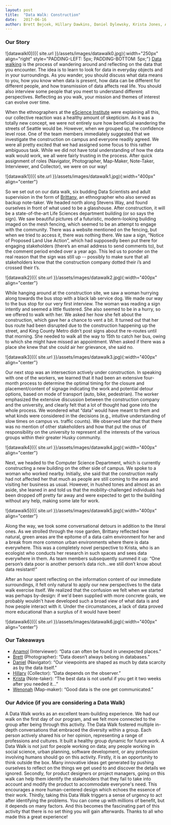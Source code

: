 ```yaml
---
layout: post
title:  "Data Walk: Construction"
date:   2017-06-16
author: Brett Bejcek, Hillary Dawkins, Daniel Dylewsky, Krista Jones, Anamol Pundle, Wenhao Zhang
---
```

### Our Story
![datawalkl0]({{ site.url }}/assets/images/datawalk0.jpg){:width="250px" align="right" style="PADDING-LEFT: 5px; PADDING-BOTTOM: 5px;"}
[Data walking](http://datawalking.com/) is the process of wandering around and reflecting on the data that you encounter. The idea is to learn to look for data in everyday objects and in your surroundings. As you wander, you should discuss what data means to you, how you know when data is present, how data can be different for different people, and how transmission of data affects real life. You should also interview some people that you meet to understand different perspectives. Reflecting as you walk, your mission and themes of interest can evolve over time.  

When the ethnographers at the [eScience Institute](http://escience.washington.edu/) were explaining all this, our collective reaction was a healthy amount of skepticism. As it was a totally new concept, we were not entirely sure how beneficial wandering the streets of Seattle would be. However, when we grouped up, the confidence level rose. One of the team members immediately suggested that we investigate the construction on campus and everyone readily agreed. We were all pretty excited that we had assigned some focus to this rather ambiguous task. While we did not have total understanding of how the data walk would work, we all were fairly trusting in the process. After quick assignment of roles (Navigator, Photographer, Map-Maker, Note-Taker, Interviewer, and Collector), we were on our way!

![datawalk1]({{ site.url }}/assets/images/datawalk1.jpg){:width="400px" align="center"}

So we set out on our data walk, six budding Data Scientists and adult supervision in the form of [Brittany](http://escience.washington.edu/people/brittany-fiore-gartland/), an ethnographer who also served as backup note-taker. We headed north along Stevens Way, and found ourselves in front of what used to be a glasshouse. After construction, it will be a state-of-the-art Life Sciences department building (or so says the sign). We saw beautiful pictures of a futuristic, modern-looking building imaged on the mesh fencing, which seemed to be an attempt to engage with the community. There was a website mentioned on the fencing, but when we tried to access it, there was nothing there. We saw a sign, “Notice of Proposed Land Use Action”, which had supposedly been put there for engaging stakeholders (there’s an email address to send comments to), but the comment period ended over a year ago. This led us to ponder on the real reason that the sign was still up -- possibly to make sure that all stakeholders know that the construction company dotted their i’s and crossed their t’s.

![datawalk2]({{ site.url }}/assets/images/datawalk2.jpg){:width="400px" align="center"}

While hanging around at the construction site, we saw a woman hurrying along towards the bus stop with a black lab service dog. We made our way to the bus stop for our very first interview. The woman was reading a sign intently and seemed a little flustered. She also seemed to be in a hurry, so we offered to walk with her.  We asked her how she felt about the construction, which gave her a chance to vent a bit. It turned out that her bus route had been disrupted due to the construction happening up the street, and King County Metro didn’t post signs about the re-routes until that morning. She needed to walk all the way to 15th to catch her bus, owing to which she might have missed an appointment. When asked if there was a place she knew that she could air her grievance, she said no.

![datawalk3]({{ site.url }}/assets/images/datawalk3.jpg){:width="400px" align="center"}

Our next stop was an intersection actively under construction. In speaking with one of the workers, we learned that it had been an extensive four-month process to determine the optimal timing for the closure and placement/content of signage indicating the work and potential detour options, based on mode of transport (auto, bike, pedestrian). The worker emphasized the extensive discussion between the construction company and the university, and clearly felt that a lot of thought had gone into the whole process. We wondered what “data” would have meant to them and what kinds were considered in the decisions (e.g., intuitive understanding of slow times on campus vs. traffic counts). We observed later that that there was no mention of other stakeholders and how that put the onus of responsibility on the university to represent all the interests of the various groups within their greater Husky community.

![datawalk4]({{ site.url }}/assets/images/datawalk4.jpg){:width="400px" align="center"}

Next, we headed to the Computer Science Department, which is currently constructing a new building on the other side of campus. We spoke to a woman who worked nearby. Initially, she said that the construction really had not affected her that much as people are still coming to the area and visiting her business as usual. However, in hushed tones and almost as an aside, she leaned in and told us that the mobility-challenged individuals had been dropped off pretty far away and were expected to get to the building without any help, making some late for work.

![datawalk5]({{ site.url }}/assets/images/datawalk5.jpg){:width="400px" align="center"}

Along the way, we took some conversational detours in addition to the literal ones. As we strolled through the rose garden, Brittany reflected how natural, green areas are the epitome of a data calm environment for her and a break from more common urban environments where there is data everywhere.  This was a completely novel perspective to Krista, who is an ecologist who conducts her research in such spaces and sees data everywhere in them. As team members subsequently summed it up: “One person’s data poor is another person’s data rich...we still don’t know about data resistant!”

After an hour spent reflecting on the information content of our immediate surroundings, it felt only natural to apply our new perspectives to the data walk exercise itself. We realized that the confusion we felt when we started was perhaps by-design: if we'd been supplied with more concrete goals, we probably wouldn't have developed such a broad view of what data is and how people interact with it. Under the circumstances, a lack of data proved more educational than a surplus of it would have been!

![datawalk6]({{ site.url }}/assets/images/datawalk6.jpg){:width="400px" align="center"}


### Our Takeaways

* [Anamol](https://uwescience.github.io/DSSG2017//2017/06/16/anamol.html) (Interviewer):  “Data can often be found in unexpected places.”
* [Brett](https://uwescience.github.io/DSSG2017//2017/06/16/brett-intro.html) (Photographer): “Data doesn’t always belong in databases.”
* [Daniel](https://uwescience.github.io/DSSG2017//2017/06/16/Daniel-Dylewsky.html) (Navigator): “Our viewpoints are shaped as much by data scarcity as by the data itself.”
* [Hillary](https://uwescience.github.io/DSSG2017//2017/06/16/Hillary_Dawkins.html) (Collector): “Data depends on the observer.”
* [Krista](https://uwescience.github.io/DSSG2017//2017/06/16/Krista-intro.html) (Note-taker): “The best data is not useful if you get it two weeks after you needed it...”
* [Wenonah](https://uwescience.github.io/DSSG2017//2017/06/16/wenonah-testingPost.html) (Map-maker): “Good data is the one get communicated.”

### Our Advice (if you are considering a Data Walk)

A Data Walk works as an excellent team-building experience. We had our walk on the first day of our program, and we felt more connected to the group after being through this activity. The Data Walk fostered multiple in-depth conversations that embraced the diversity within a group. Each person actively shared his or her opinion, representing a range of professions and cultures. It built a healthy group dynamic for future work. A Data Walk is not just for people working on data; any people working in social science, urban planning, software development, or any profession involving humans should go on this activity. Firstly, it is an opportunity to think outside the box. Many innovative ideas get generated by pushing ourselves to reflect on the things we get used to and discover the details we ignored. Secondly, for product designers or project managers, going on this walk can help them identify the stakeholders that they fail to take into account and modify the product to accommodate everyone's need. This encourages a more human-centered design which echoes the essence of their work.  Thirdly, taking this Data Walk triggers a sense of urgency to act after identifying the problems. You can come up with millions of benefit, but it depends on many factors. And this becomes the fascinating part of this activity that there is no set thing you will gain afterwards. Thanks to all who made this a great experience!
